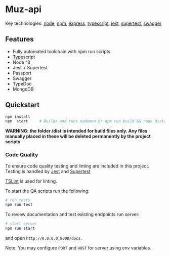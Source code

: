 # Muz-api

Key technologies: 
[node](https://nodejs.org/en/),
[npm](https://www.npmjs.com),
[express](http://expressjs.com),
[typescript](https://www.typescriptlang.org/),
[jest](https://facebook.github.io/jest/),
[supertest](https://www.npmjs.com/package/supertest-as-promised),
[swagger](https://swagger.io)

## Features

- Fully automated toolchain with npm run scripts
- Typescript
- Node ^8
- Jest + Supertest
- Passport
- Swagger
- TypeDoc
- MongoDB

## Quickstart

```bash
npm install
npm  start     # Builds and runs nodemon or npm run build && node dist/server.js
```

**WARNING: the folder /dist is intended for build files only. Any files manually placed in these will be deleted permanently by the project scripts**

### Code Quality
To ensure code quality testing and linting are included in this project.
Testing is handled by [Jest](https://facebook.github.io/jest/) and [Supertest](https://www.npmjs.com/package/supertest-as-promised)

[TSLint](https://palantir.github.io/tslint/) is used for linting.

To start the QA scripts run the following:
```bash
# run tests
npm run test
```
To review documentation and test existing endpoints run server:

```bash
# start server
npm run start
```

and open `http://0.0.0.0:8000/docs`.

Note: You may configure `PORT` and `HOST` for server using env variables.